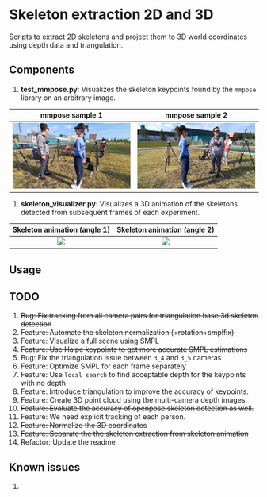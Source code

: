 # Skeleton extraction 2D and 3D

Scripts to extract 2D skeletons and project them to 3D world coordinates using depth data and triangulation.

## Components

1. **test_mmpose.py**: Visualizes the skeleton keypoints found by the `mmpose` library on an arbitrary image.

mmpose sample 1 | mmpose sample 2
:-------------------------:|:-------------------------:
![](../README_data/mmpose_1.png)  |  ![](../README_data/mmpose_2.png)

1. **skeleton_visualizer.py**: Visualizes a 3D animation of the skeletons detected from subsequent frames of each experiment.

Skeleton animation (angle 1) | Skeleton animation (angle 2)
:-------------------------:|:-------------------------:
![](../README_data/pose_animation_1.gif)  |  ![](../README_data/pose_animation_2.gif)


## Usage


## TODO

1. ~~Bug: Fix tracking from all camera pairs for triangulation base 3d skeleton detection~~
1. ~~Feature: Automate the skeleton normalization (+rotation+smplfix)~~
1. Feature: Visualize a full scene using SMPL
1. ~~Feature: Use Halpe keypoints to get more accurate SMPL estimations~~
1. Bug: Fix the triangulation issue between `3_4` and `3_5` cameras
1. Feature: Optimize SMPL for each frame separately
1. Feature: Use `local search` to find acceptable depth for the keypoints with no depth
1. Feature: Introduce triangulation to improve the accuracy of keypoints.
1. Feature: Create 3D point cloud using the multi-camera depth images.
1. ~~Feature: Evaluate the accuracy of openpose skeleton detection as well.~~
1. Feature: We need explicit tracking of each person.
1. ~~Feature: Normalize the 3D coordinates~~
1. ~~Feature: Separate the the skeleton extraction from skeleton animation~~
1. Refactor: Update the readme


## Known issues

1.